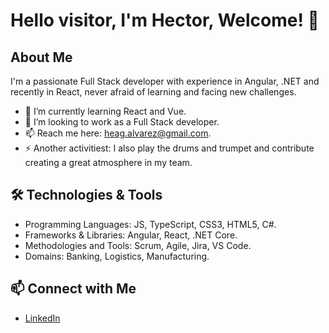 # Hello visitor, I'm Hector, Welcome! 👋

## About Me
I'm a passionate Full Stack developer with experience in Angular, .NET and recently in React, never afraid of learning and facing new challenges.

- 🌱 I’m currently learning React and Vue.
- 👯 I’m looking to work as a Full Stack developer.
- 📫 Reach me here: heag.alvarez@gmail.com.
- ⚡ Another activitiest: I also play the drums and trumpet and contribute creating a great atmosphere in my team.

## 🛠️ Technologies & Tools
- Programming Languages: JS, TypeScript, CSS3, HTML5, C#.
- Frameworks & Libraries: Angular, React, .NET Core.
- Methodologies and Tools: Scrum, Agile, Jira, VS Code.
- Domains: Banking, Logistics, Manufacturing.

## 📫 Connect with Me
- [LinkedIn](https://www.linkedin.com/in/heagalvarez/)
